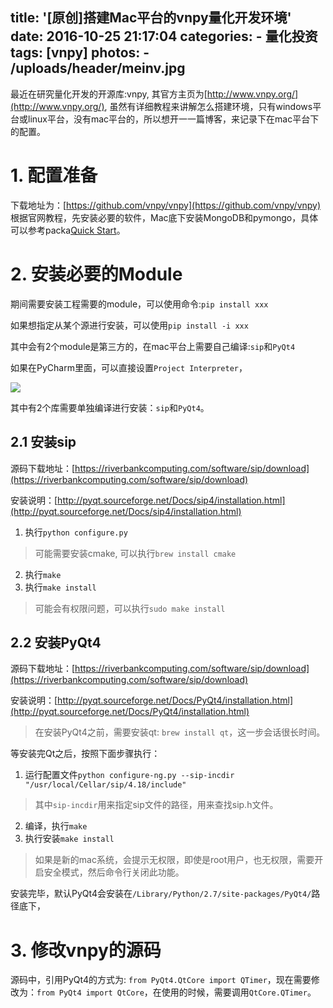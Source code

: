 title: '[原创]搭建Mac平台的vnpy量化开发环境'
date: 2016-10-25 21:17:04
categories:
    - 量化投资
tags: [vnpy]
photos:
    - /uploads/header/meinv.jpg
---

最近在研究量化开发的开源库:vnpy, 其官方主页为[http://www.vnpy.org/](http://www.vnpy.org/), 虽然有详细教程来讲解怎么搭建环境，只有windows平台或linux平台，没有mac平台的，所以想开一一篇博客，来记录下在mac平台下的配置。

# 1. 配置准备
下载地址为：[https://github.com/vnpy/vnpy](https://github.com/vnpy/vnpy)
根据官网教程，先安装必要的软件，Mac底下安装MongoDB和pymongo，具体可以参考packa[Quick Start](http://www.vnpy.org/pages/quickstart.html)。

# 2. 安装必要的Module
期间需要安装工程需要的module，可以使用命令:`pip install xxx`

如果想指定从某个源进行安装，可以使用`pip install -i xxx`

其中会有2个module是第三方的，在mac平台上需要自己编译:`sip`和`PyQt4`

如果在PyCharm里面，可以直接设置`Project Interpreter`， 

![](/uploads/2016/10/26/1.png)

其中有2个库需要单独编译进行安装：`sip`和`PyQt4`。

## 2.1 安装sip
源码下载地址：[https://riverbankcomputing.com/software/sip/download](https://riverbankcomputing.com/software/sip/download)

安装说明：[http://pyqt.sourceforge.net/Docs/sip4/installation.html](http://pyqt.sourceforge.net/Docs/sip4/installation.html)

1. 执行`python configure.py`
> 可能需要安装cmake, 可以执行`brew install cmake`
2. 执行`make`
3. 执行`make install`
> 可能会有权限问题，可以执行`sudo make install`

## 2.2 安装PyQt4

源码下载地址：[https://riverbankcomputing.com/software/sip/download](https://riverbankcomputing.com/software/sip/download)

安装说明：[http://pyqt.sourceforge.net/Docs/PyQt4/installation.html](http://pyqt.sourceforge.net/Docs/PyQt4/installation.html)

> 在安装PyQt4之前，需要安装qt: `brew install qt`，这一步会话很长时间。

等安装完Qt之后，按照下面步骤执行：
1. 运行配置文件`python configure-ng.py --sip-incdir "/usr/local/Cellar/sip/4.18/include"`
> 其中`sip-incdir`用来指定sip文件的路径，用来查找sip.h文件。
2. 编译，执行`make`
3. 执行安装`make install`
> 如果是新的mac系统，会提示无权限，即使是root用户，也无权限，需要开启安全模式，然后命令行关闭此功能。

安装完毕，默认PyQt4会安装在`/Library/Python/2.7/site-packages/PyQt4/`路径底下，

# 3. 修改vnpy的源码
源码中，引用PyQt4的方式为: `from PyQt4.QtCore import QTimer`，现在需要修改为：`from PyQt4 import QtCore`，在使用的时候，需要调用`QtCore.QTimer`。

